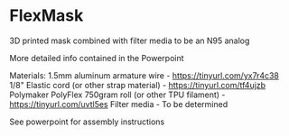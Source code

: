 # FlexMask
3D printed mask combined with filter media to be an N95 analog

More detailed info contained in the Powerpoint

Materials:
1.5mm aluminum armature wire - https://tinyurl.com/yx7r4c38
1/8" Elastic cord (or other strap material) - https://tinyurl.com/tf4ujzb
Polymaker PolyFlex 750gram roll (or other TPU filament) - https://tinyurl.com/uvtl5es
Filter media - To be determined

See powerpoint for assembly instructions
